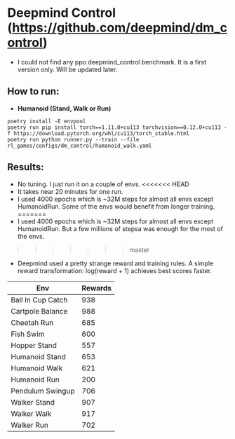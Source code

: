 # Deepmind Control (https://github.com/deepmind/dm_control)  

* I could not find any ppo deepmind_control benchmark. It is a first version only. Will be updated later.

## How to run:
* **Humanoid (Stand, Walk or Run)** 
```
poetry install -E envpool
poetry run pip install torch==1.11.0+cu113 torchvision==0.12.0+cu113 -f https://download.pytorch.org/whl/cu113/torch_stable.html
poetry run python runner.py --train --file rl_games/configs/dm_control/humanoid_walk.yaml
```

## Results:

* No tuning. I just run it on a couple of envs.
<<<<<<< HEAD
* It takes near 20 minutes for one run.
* I used 4000 epochs which is ~32M steps for almost all envs except HumanoidRun. Some of the envs would benefit from longer  training.
=======
* I used 4000 epochs which is ~32M steps for almost all envs except HumanoidRun. But a few millions of stepsa was enough for the most of the envs.
>>>>>>> master
* Deepmind used a pretty strange reward and training rules. A simple reward transformation: log(reward + 1) achieves best scores faster.

| Env           | Rewards       |
| ------------- | ------------- |
| Ball In Cup Catch  | 938  |
| Cartpole Balance  | 988  |
| Cheetah Run | 685  |
| Fish Swim  | 600  |
| Hopper Stand  | 557  |
| Humanoid Stand  | 653  |
| Humanoid Walk  | 621  |
| Humanoid Run  | 200  |
| Pendulum Swingup  | 706  |
| Walker Stand  | 907  |
| Walker Walk  | 917  |
| Walker Run  | 702  |
